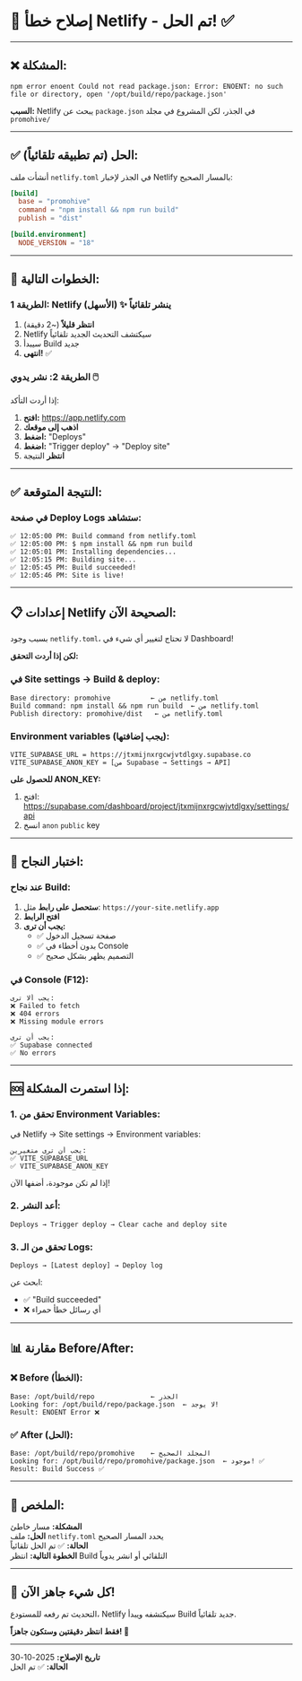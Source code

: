 # 🔧 إصلاح خطأ Netlify - تم الحل! ✅

---

## ❌ المشكلة:

```
npm error enoent Could not read package.json: Error: ENOENT: no such file or directory, open '/opt/build/repo/package.json'
```

**السبب:** Netlify يبحث عن `package.json` في الجذر، لكن المشروع في مجلد `promohive/`

---

## ✅ الحل (تم تطبيقه تلقائياً):

أنشأت ملف `netlify.toml` في الجذر لإخبار Netlify بالمسار الصحيح:

```toml
[build]
  base = "promohive"
  command = "npm install && npm run build"
  publish = "dist"

[build.environment]
  NODE_VERSION = "18"
```

---

## 🚀 الخطوات التالية:

### الطريقة 1: Netlify ينشر تلقائياً ✨ (الأسهل)

1. **انتظر قليلاً** (~2 دقيقة)
2. Netlify سيكتشف التحديث الجديد تلقائياً
3. سيبدأ Build جديد
4. **انتهى!** ✅

### الطريقة 2: نشر يدوي 🖱️

إذا أردت التأكد:

1. **افتح:** https://app.netlify.com
2. **اذهب إلى موقعك**
3. **اضغط:** "Deploys"
4. **اضغط:** "Trigger deploy" → "Deploy site"
5. **انتظر** النتيجة

---

## ✅ النتيجة المتوقعة:

### في صفحة Deploy Logs ستشاهد:

```
✅ 12:05:00 PM: Build command from netlify.toml
✅ 12:05:00 PM: $ npm install && npm run build
✅ 12:05:01 PM: Installing dependencies...
✅ 12:05:15 PM: Building site...
✅ 12:05:45 PM: Build succeeded!
✅ 12:05:46 PM: Site is live!
```

---

## 📋 إعدادات Netlify الصحيحة الآن:

بسبب وجود `netlify.toml`، لا تحتاج لتغيير أي شيء في Dashboard!

**لكن إذا أردت التحقق:**

### في Site settings → Build & deploy:

```
Base directory: promohive          ← من netlify.toml
Build command: npm install && npm run build  ← من netlify.toml
Publish directory: promohive/dist   ← من netlify.toml
```

### Environment variables (يجب إضافتها):

```
VITE_SUPABASE_URL = https://jtxmijnxrgcwjvtdlgxy.supabase.co
VITE_SUPABASE_ANON_KEY = [من Supabase → Settings → API]
```

**للحصول على ANON_KEY:**
1. افتح: https://supabase.com/dashboard/project/jtxmijnxrgcwjvtdlgxy/settings/api
2. انسخ `anon` `public` key

---

## 🧪 اختبار النجاح:

### عند نجاح Build:

1. **ستحصل على رابط** مثل: `https://your-site.netlify.app`
2. **افتح الرابط**
3. **يجب أن ترى:**
   - ✅ صفحة تسجيل الدخول
   - ✅ بدون أخطاء في Console
   - ✅ التصميم يظهر بشكل صحيح

### في Console (F12):

```
يجب ألا ترى:
❌ Failed to fetch
❌ 404 errors
❌ Missing module errors

يجب أن ترى:
✅ Supabase connected
✅ No errors
```

---

## 🆘 إذا استمرت المشكلة:

### 1. تحقق من Environment Variables:

في Netlify → Site settings → Environment variables:

```
يجب أن ترى متغيرين:
✅ VITE_SUPABASE_URL
✅ VITE_SUPABASE_ANON_KEY
```

إذا لم تكن موجودة، أضفها الآن!

### 2. أعد النشر:

```
Deploys → Trigger deploy → Clear cache and deploy site
```

### 3. تحقق من الـ Logs:

```
Deploys → [Latest deploy] → Deploy log
```

ابحث عن:
- ✅ "Build succeeded"
- ❌ أي رسائل خطأ حمراء

---

## 📊 مقارنة Before/After:

### ❌ Before (الخطأ):
```
Base: /opt/build/repo              ← الجذر
Looking for: /opt/build/repo/package.json  ← لا يوجد!
Result: ENOENT Error ❌
```

### ✅ After (الحل):
```
Base: /opt/build/repo/promohive    ← المجلد الصحيح
Looking for: /opt/build/repo/promohive/package.json  ← موجود! ✅
Result: Build Success ✅
```

---

## 🎯 الملخص:

**المشكلة:** مسار خاطئ  
**الحل:** ملف `netlify.toml` يحدد المسار الصحيح  
**الحالة:** ✅ تم الحل تلقائياً  
**الخطوة التالية:** انتظر Build التلقائي أو انشر يدوياً  

---

## 🎊 كل شيء جاهز الآن!

التحديث تم رفعه للمستودع، Netlify سيكتشفه ويبدأ Build جديد تلقائياً.

**فقط انتظر دقيقتين وستكون جاهزاً! 🚀**

---

**تاريخ الإصلاح:** 2025-10-30  
**الحالة:** ✅ تم الحل
